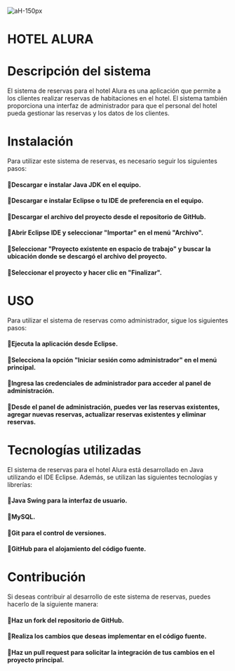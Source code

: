 
![aH-150px](https://user-images.githubusercontent.com/114049725/236294566-545cc8dc-d660-486a-9b74-541586385e1d.png)

# HOTEL ALURA

# Descripción del sistema
El sistema de reservas para el hotel Alura es una aplicación que permite a los clientes realizar reservas de habitaciones en el hotel. El sistema también proporciona una interfaz de administrador para que el personal del hotel pueda gestionar las reservas y los datos de los clientes.

# Instalación
Para utilizar este sistema de reservas, es necesario seguir los siguientes pasos:

#### 🔹Descargar e instalar Java JDK en el equipo.
#### 🔹Descargar e instalar Eclipse o tu IDE de preferencia  en el equipo.
#### 🔹Descargar el archivo del proyecto desde el repositorio de GitHub.
#### 🔹Abrir Eclipse IDE y seleccionar "Importar" en el menú "Archivo".
#### 🔹Seleccionar "Proyecto existente en espacio de trabajo" y buscar la ubicación donde se descargó el archivo del proyecto.
#### 🔹Seleccionar el proyecto y hacer clic en "Finalizar".

# USO 
Para utilizar el sistema de reservas como administrador, sigue los siguientes pasos:

#### 🔹Ejecuta la aplicación desde Eclipse.
#### 🔹Selecciona la opción "Iniciar sesión como administrador" en el menú principal.
#### 🔹Ingresa las credenciales de administrador para acceder al panel de administración.
#### 🔹Desde el panel de administración, puedes ver las reservas existentes, agregar nuevas reservas, actualizar reservas existentes y eliminar reservas.

# Tecnologías utilizadas
El sistema de reservas para el hotel Alura está desarrollado en Java utilizando el IDE Eclipse. Además, se utilizan las siguientes tecnologías y librerías:

#### 🔹Java Swing para la interfaz de usuario.
#### 🔹MySQL.
#### 🔹Git para el control de versiones.
#### 🔹GitHub para el alojamiento del código fuente.

# Contribución
Si deseas contribuir al desarrollo de este sistema de reservas, puedes hacerlo de la siguiente manera:

#### 🔹Haz un fork del repositorio de GitHub.
#### 🔹Realiza los cambios que deseas implementar en el código fuente.
#### 🔹Haz un pull request para solicitar la integración de tus cambios en el proyecto principal.

